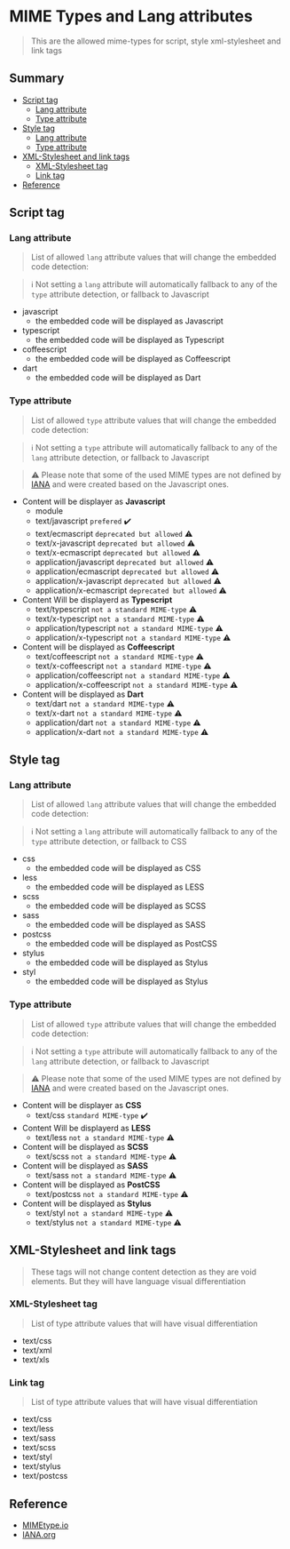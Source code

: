 # MIME Types and Lang attributes

> This are the allowed mime-types for script, style xml-stylesheet and link tags

## Summary
- [Script tag](#script-tag)
  - [Lang attribute](#lang-attribute)
  - [Type attribute](#type-attribute)
- [Style tag](#style-tag)
  - [Lang attribute](#lang-attribute-1)
  - [Type attribute](#type-attribute-1)
- [XML-Stylesheet and link tags](#xml-stylesheet-and-link-tags)
  - [XML-Stylesheet tag](#xml-stylesheet-tag)
  - [Link tag](#link-tag)
- [Reference](#reference)

## Script tag

### Lang attribute

> List of allowed `lang` attribute values that will change the embedded code detection:

> :information_source: Not setting a `lang` attribute will automatically fallback to any of the `type` attribute detection, or fallback to Javascript

- javascript
  - the embedded code will be displayed as Javascript
- typescript
  - the embedded code will be displayed as Typescript
- coffeescript
  - the embedded code will be displayed as Coffeescript
- dart
  - the embedded code will be displayed as Dart

### Type attribute

> List of allowed `type` attribute values that will change the embedded code detection:

> :information_source: Not setting a `type` attribute will automatically fallback to any of the `lang` attribute detection, or fallback to Javascript

> :warning: Please note that some of the used MIME types are not defined by [IANA](https://www.iana.org/assignments/media-types/media-types.xhtml) and were created based on the Javascript ones.

- Content will be displayer as **Javascript**
  - module
  - text/javascript `prefered` :heavy_check_mark:
  - text/ecmascript `deprecated but allowed` :warning:
  - text/x-javascript `deprecated but allowed` :warning:
  - text/x-ecmascript `deprecated but allowed` :warning:
  - application/javascript `deprecated but allowed` :warning:
  - application/ecmascript `deprecated but allowed` :warning:
  - application/x-javascript `deprecated but allowed` :warning:
  - application/x-ecmascript `deprecated but allowed` :warning:
- Content Will be displayerd as **Typescript**
  - text/typescript `not a standard MIME-type` :warning:
  - text/x-typescript `not a standard MIME-type` :warning:
  - application/typescript `not a standard MIME-type` :warning:
  - application/x-typescript `not a standard MIME-type` :warning:
- Content will be displayed as **Coffeescript**
  - text/coffeescript `not a standard MIME-type` :warning:
  - text/x-coffeescript `not a standard MIME-type` :warning:
  - application/coffeescript `not a standard MIME-type` :warning:
  - application/x-coffeescript `not a standard MIME-type` :warning:
- Content will be displayed as **Dart**
  - text/dart `not a standard MIME-type` :warning:
  - text/x-dart `not a standard MIME-type` :warning:
  - application/dart `not a standard MIME-type` :warning:
  - application/x-dart `not a standard MIME-type` :warning:

## Style tag

### Lang attribute

> List of allowed `lang` attribute values that will change the embedded code detection:

> :information_source: Not setting a `lang` attribute will automatically fallback to any of the `type` attribute detection, or fallback to CSS

- css
  - the embedded code will be displayed as CSS
- less
  - the embedded code will be displayed as LESS
- scss
  - the embedded code will be displayed as SCSS
- sass
  - the embedded code will be displayed as SASS
- postcss
  - the embedded code will be displayed as PostCSS
- stylus
  - the embedded code will be displayed as Stylus
- styl
  - the embedded code will be displayed as Stylus

### Type attribute

> List of allowed `type` attribute values that will change the embedded code detection:

> :information_source: Not setting a `type` attribute will automatically fallback to any of the `lang` attribute detection, or fallback to Javascript

> :warning: Please note that some of the used MIME types are not defined by [IANA](https://www.iana.org/assignments/media-types/media-types.xhtml) and were created based on the Javascript ones.

- Content will be displayer as **CSS**
  - text/css `standard MIME-type` :heavy_check_mark:
- Content Will be displayerd as **LESS**
  - text/less `not a standard MIME-type` :warning:
- Content will be displayed as **SCSS**
  - text/scss `not a standard MIME-type` :warning:
- Content will be displayed as **SASS**
  - text/sass `not a standard MIME-type` :warning:
- Content will be displayed as **PostCSS**
  - text/postcss `not a standard MIME-type` :warning:
- Content will be displayed as **Stylus**
  - text/styl `not a standard MIME-type` :warning:
  - text/stylus `not a standard MIME-type` :warning:

## XML-Stylesheet and link tags

> These tags will not change content detection as they are void elements. But they will have language visual differentiation

### XML-Stylesheet tag

> List of type attribute values that will have visual differentiation

- text/css
- text/xml
- text/xls

### Link tag

> List of type attribute values that will have visual differentiation

- text/css
- text/less
- text/sass
- text/scss
- text/styl
- text/stylus
- text/postcss

## Reference
- [MIMEtype.io](https://mimetype.io/)
- [IANA.org](https://www.iana.org/assignments/media-types/media-types.xhtml)